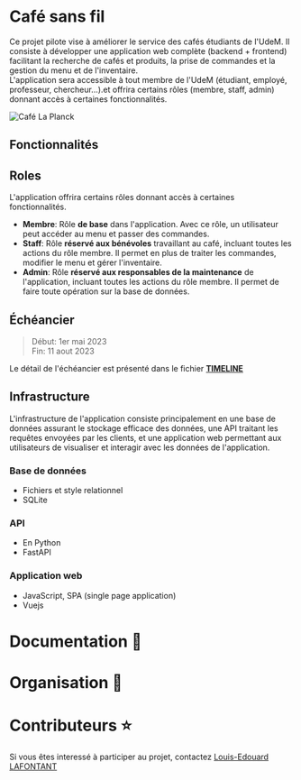 # Café sans fil

Ce projet pilote vise à améliorer le service des cafés étudiants de l'UdeM. Il consiste à développer une application web complète (backend + frontend) facilitant la recherche de cafés et produits, la prise de commandes et la gestion du menu et de l'inventaire.   
L'application sera accessible à tout membre de l'UdeM (étudiant, employé, professeur, chercheur...).et offrira certains rôles (membre, staff, admin) donnant accès à certaines fonctionnalités.

![Café La Planck](https://admission.umontreal.ca/fileadmin/_processed_/8/1/csm_Cafe_etudiant_960x720_7865dfbe95.jpg)

## Fonctionnalités

## Roles

L'application offrira certains rôles donnant accès à certaines fonctionnalités. 

- **Membre**: Rôle **de base** dans l'application. Avec ce rôle, un utilisateur peut accéder au menu et passer des commandes.  
- **Staff**: Rôle **réservé aux bénévoles** travaillant au café, incluant toutes les actions du rôle membre. Il permet en plus de traiter les commandes, modifier le menu et gérer l'inventaire.  
- **Admin**: Rôle **réservé aux responsables de la maintenance** de l'application, incluant toutes les actions du rôle membre. Il permet de faire toute opération sur la base de données.

## Échéancier

> Début: 1er mai 2023  
> Fin: 11 aout 2023

Le détail de l'échéancier est présenté dans le fichier [**TIMELINE**](TIMELINE.md)


## Infrastructure

L'infrastructure de l'application consiste principalement en une base de données assurant le stockage efficace des données, 
une API traitant les requêtes envoyées par les clients, et une application web permettant aux utilisateurs de visualiser et interagir avec les
données de l'application.

### Base de données

<!-- Le système de base de données envisagées doit être robuste et simple. -->

- Fichiers et style relationnel  
- SQLite

### API

- En Python  
- FastAPI

### Application web

- JavaScript, SPA (single page application)  
- Vuejs

# Documentation 📖


# Organisation 📂

<!-- Les dossiers du répertoire sont organisés comme suit: -->

# Contributeurs ⭐

Si vous êtes interessé à participer au projet, contactez [Louis-Edouard LAFONTANT](mailto:louis.edouard.lafontant@umontreal.ca)